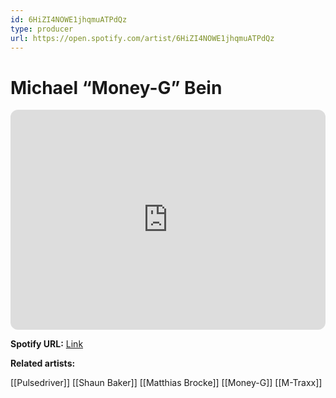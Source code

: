 ```yaml
---
id: 6HiZI4NOWE1jhqmuATPdQz
type: producer
url: https://open.spotify.com/artist/6HiZI4NOWE1jhqmuATPdQz
---
```

# Michael “Money-G” Bein

<iframe style="border-radius:12px" src="https://open.spotify.com/embed/artist/6HiZI4NOWE1jhqmuATPdQz" width="100%" height="352" frameBorder="0" allowfullscreen="" allow="autoplay; clipboard-write; encrypted-media; fullscreen; picture-in-picture" loading="lazy"></iframe>

**Spotify URL:** [Link](https://open.spotify.com/artist/6HiZI4NOWE1jhqmuATPdQz)

**Related artists:**

[[Pulsedriver]]
[[Shaun Baker]]
[[Matthias Brocke]]
[[Money-G]]
[[M-Traxx]]
